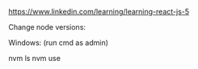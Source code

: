 https://www.linkedin.com/learning/learning-react-js-5

Change node versions:

Windows: (run cmd as admin)

nvm ls
nvm use <version>
